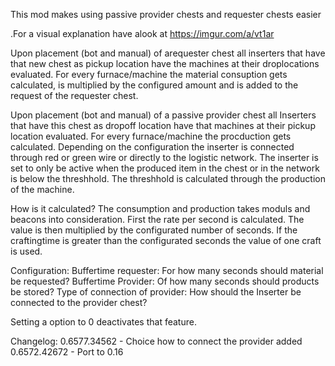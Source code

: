 This mod makes using passive provider chests and requester chests easier

.For a visual explanation have alook at
<https://imgur.com/a/vt1ar>

Upon placement (bot and manual)  of arequester chest all inserters that have that new chest as pickup location have the machines at their droplocations evaluated. For every furnace/machine the material consuption gets calculated, is multiplied by the configured amount and is added to the request of the requester chest. 

Upon placement (bot and manual)  of a passive provider chest all Inserters that have this chest as dropoff location have that machines at their pickup location evaluated. For every furnace/machine the procduction gets calculated. Depending on the configuration the inserter is connected through red or green wire or directly to the logistic network. The inserter is set to only be active when the produced item in the chest or in the network is below the threshhold.
The threshhold is calculated through the production of the machine.

How is it calculated?
The consumption and production takes moduls and beacons into consideration.
First the rate per second is calculated. The value is then multiplied by the configurated number of seconds.
If the craftingtime is greater than the configurated seconds the value of one craft is used.

Configuration:
Buffertime requester: For how many seconds should material be requested?
Buffertime Provider: Of how many seconds should products be stored?
Type of connection of provider: How should the Inserter be connected to the provider chest?

Setting a option to 0 deactivates that feature.

Changelog:
0.6577.34562 - Choice how to connect the provider added 
0.6572.42672 - Port to 0.16
